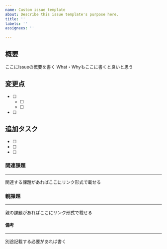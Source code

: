 ```yaml
---
name: Custom issue template
about: Describe this issue template's purpose here.
title: ''
labels: ''
assignees: ''

---
```


## 概要
ここにIssueの概要を書く
What・Whyもここに書くと良いと思う

## 変更点

- [ ]
  - [ ]
  - [ ]
- [ ]

## 追加タスク
- [ ]
- [ ]
- [ ]

### 関連課題
---
関連する課題があればここにリンク形式で載せる

### 親課題
---
親の課題があればここにリンク形式で載せる

#### 備考
---
別途記載する必要があれば書く
